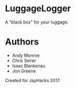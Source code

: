 # LuggageLogger
A "black box" for your luggage.

# Authors
- Andy Monroe
- Chris Seirer
- Isaac Blankenau
- Jon Greene


Created for JayHacks 2017.

